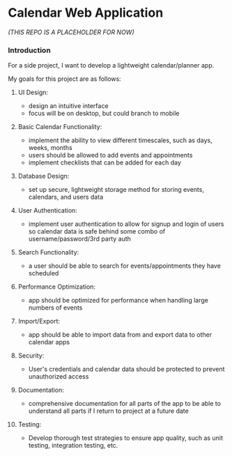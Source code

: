 # Calendar Web Application
*(THIS REPO IS A PLACEHOLDER FOR NOW)*

### Introduction
For a side project, I want to develop a lightweight calendar/planner app.

My goals for this project are as follows:
1. UI Design:
   - design an intuitive interface
   - focus will be on desktop, but could branch to mobile

2. Basic Calendar Functionality:
   - implement the ability to view different timescales,
     such as days, weeks, months
   - users should be allowed to add events and appointments
   - implement checklists that can be added for each day

3. Database Design:
   - set up secure, lightweight storage method for storing
     events, calendars, and users data

4. User Authentication:
   - implement user authentication to allow for signup and
     login of users so calendar data is safe behind some
     combo of username/password/3rd party auth

5. Search Functionality:
   - a user should be able to search for events/appointments
     they have scheduled

6. Performance Optimization:
   - app should be optimized for performance when handling
     large numbers of events

7. Import/Export:
   - app should be able to import data from and export data
     to other calendar apps

8. Security:
   - User's credentials and calendar data should be protected
     to prevent unauthorized access

8. Documentation:
   - comprehensive documentation for all parts of the app
     to be able to understand all parts if I return to
     project at a future date

9. Testing:
   - Develop thorough test strategies to ensure app quality,
     such as unit testing, integration testing, etc.
